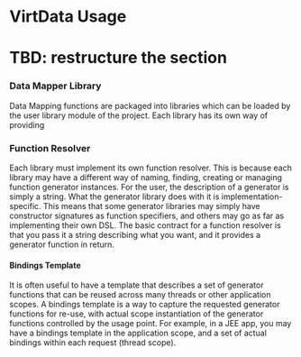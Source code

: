 # VirtData Usage

# TBD: restructure the section

### Data Mapper Library

Data Mapping functions are packaged into libraries which can be loaded
by the user library module of the project. Each library has its own
way of providing 

### Function Resolver

Each library must implement its own function resolver. This is because each library may have a different way of naming, finding, creating or managing function generator instances. For the user, the description of a generator is simply a string. What the generator library does with it is implementation-specific. This means that some generator libraries may simply have constructor signatures as function specifiers, and others may go as far as implementing their own DSL. The basic contract for a function resolver is that you pass it a string describing what you want, and it provides a generator function in return.

#### Bindings Template

It is often useful to have a template that describes a set of generator functions that can be reused across many threads or other application scopes. A bindings template is a way to capture the requested generator functions for re-use, with actual scope instantiation of the generator functions controlled by the usage point. For example, in a JEE app, you may have a bindings template in the application scope, and a set of actual bindings within each request (thread scope).

